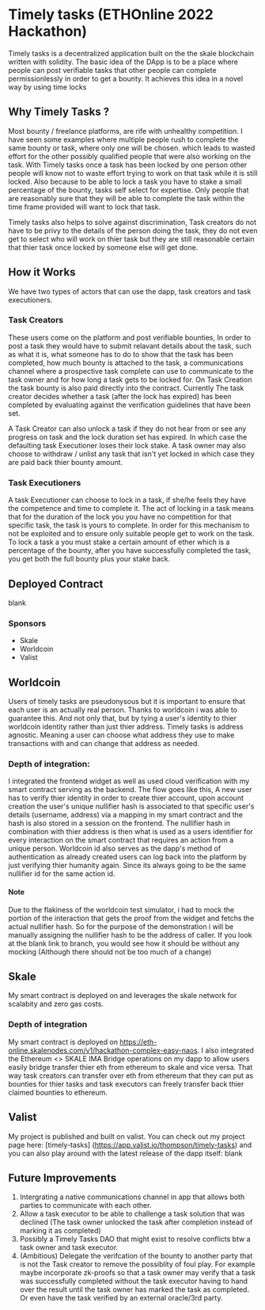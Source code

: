 # Timely tasks (ETHOnline 2022 Hackathon)
Timely tasks is a decentralized application built on the the skale blockchain written with solidity. The basic idea of the DApp is to be a place where people can post verifiable tasks that other people can complete permissionlessly in order to get a bounty. It achieves this idea in a novel way by using time locks

## Why Timely Tasks ?
Most bounty / freelance platforms,  are rife with unhealthy competition. I have seen some examples where multiple people rush to complete the same bounty or task, where only one will be chosen. which leads to wasted effort for the other possibly qualified people that were also working on the task. With Timely tasks once a task has been locked by one person other people will know not to waste effort trying to work on that task while it is still locked. Also because to be able to lock a task you have to stake a small percentage of the bounty, tasks self select for expertise. Only people that are reasonably sure that they will be able to complete the task within the time frame provided will want to lock that task.

Timely tasks also helps to solve against discrimination, Task creators do not have to be privy to the details of the person doing the task, they do not even get to select who will work on thier task but they are still reasonable certain that thier task once locked by someone else will get done.

## How it Works
We have two types of actors that can use the dapp, task creators and task executioners. 

### Task Creators
These users come on the platform and post verifiable bounties, In order to post a task they would have to submit relavant details about the task, such as  what it is, what someone has to do to show that the task has been completed, how much bounty is attached to the task, a communications channel where a prospective task complete can use to communicate to the task owner and for how long a task gets to be locked for. On Task Creation the task bounty is also paid directly into the contract. Currently The task creator decides whether a task (after the lock has expired) has been completed by evaluating against the verification guidelines that have been set.

A Task Creator can also unlock a task if they do not hear from or see any progress on task and the lock duration set has expired. In which case the defaulting task Executioner loses their lock stake. A task owner may also choose to withdraw / unlist any task that isn't yet locked in which case they are paid back thier bounty amount.


### Task Executioners
A task Executioner can choose to lock in a task, if she/he feels they have the competence and time to complete it. The act of locking in a task means that for the duration of the lock you you have no competition for that specific task, the task is yours to complete. In order for this mechanism to not be exploited and to ensure only suitable people get to work on the task. To lock a task a you must stake a certain amount of ether which is a percentage of the bounty, after you have successfully completed the task, you get both the full bounty plus your stake back.

## Deployed Contract
blank


### Sponsors
- Skale
- Worldcoin
- Valist

## Worldcoin
Users of timely tasks are pseudonysous but it is important to ensure that each user is an actually real person. Thanks to worldcoin i was able to guarantee this. And not only that, but by tying a user's identity to thier worldcoin identity rather than just thier address. Timely tasks is address agnostic. Meaning a user can choose what address they use to make transactions with and can change that address as needed.

### Depth of integration:
I integrated the frontend widget as well as used cloud verification with my smart contract serving as the backend. The flow goes like this, A new user has to verify thier identity in order to create thier account, upon account creation the user's unique nullifier hash is associated to that specific user's details (username, address)  via a mapping in my smart contract and the hash is also stored in a session on the frontend. The nullifier hash in combination with thier address is then what is used as a users identifier for every interaction on the smart contract that requires an action from a unique person. 
Worldcoin id also serves as the dapp's method of authentication as already created users can log back into the platform by just verifying thier humanity again. Since its always going to be the same nullifier id for the same action id.

#### Note
Due to the flakiness of the worldcoin test simulator, i had to mock the portion of the interaction that gets the proof from the widget and fetchs the actual nullifier hash. So for the purpose of the demonstration i will be manually assigning the nullifier hash to be the address of caller. If you look at the blank link to branch, you would see how it should be without any mocking (Although there should not be too much of a change) 


## Skale 
My smart contract is deployed on and leverages the skale network for scalabity and zero gas costs.

### Depth of integration
My smart contract is deployed on https://eth-online.skalenodes.com/v1/hackathon-complex-easy-naos. I also integrated the Ethereum <> SKALE IMA Bridge operations on my dapp to allow users easily bridge transfer thier eth from ethereum to skale and vice versa. That way task creators can transfer over eth from ethereum that they can put as bounties for thier tasks and task executors can freely transfer back thier claimed bounties to ethereum.

## Valist
My project is published and built on valist. You can check out my project page here: [timely-tasks] (https://app.valist.io/thompson/timely-tasks)
and you can also play around with the latest release of the dapp itself: blank


## Future Improvements
1. Intergrating  a native communications channel in app that allows both parties to communicate with each other.
2. Allow a task executor to be able to challenge a task solution that was declined (The task owner unlocked the task after completion instead of marking it as completed)
3. Possibly a Timely Tasks DAO that might exist to resolve conflicts btw a task owner and task executor.
4. (Ambitious) Delegate the verifcation of the bounty to another party that is not the Task creator to remove the possiblity of foul play. For example maybe incorporate zk-proofs so that a task owner may verify that a task was successfully completed without the task executor having to hand over the result until the task owner has marked the task as completed. Or even have the task verified by an external oracle/3rd party.

